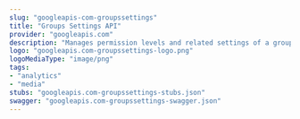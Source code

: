 ```yaml
---
slug: "googleapis-com-groupssettings"
title: "Groups Settings API"
provider: "googleapis.com"
description: "Manages permission levels and related settings of a group."
logo: "googleapis.com-groupssettings-logo.png"
logoMediaType: "image/png"
tags:
- "analytics"
- "media"
stubs: "googleapis.com-groupssettings-stubs.json"
swagger: "googleapis.com-groupssettings-swagger.json"
---
```

